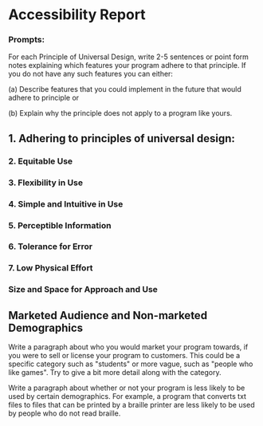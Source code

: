 # Accessibility Report

### Prompts:
For each Principle of Universal Design, write 2-5 sentences or point form notes explaining which features your program adhere to that principle. If you do not have any such features you can either:

(a) Describe features that you could implement in the future that would adhere to principle or

(b) Explain why the principle does not apply to a program like yours.


## 1. Adhering to principles of universal design:

### 2. Equitable Use

### 3. Flexibility in Use

### 4. Simple and Intuitive in Use

### 5. Perceptible Information

### 6. Tolerance for Error

### 7. Low Physical Effort


### Size and Space for Approach and Use


## Marketed Audience and Non-marketed Demographics


Write a paragraph about who you would market your program towards, if you were to sell or license your program to customers. This could be a specific category such as "students" or more vague, such as "people who like games". Try to give a bit more detail along with the category.

Write a paragraph about whether or not your program is less likely to be used by certain demographics. For example, a program that converts txt files to files that can be printed by a braille printer are less likely to be used by people who do not read braille.


